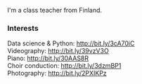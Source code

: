 I'm a class teacher from Finland.

### Interests  
Data science & Python:  http://bit.ly/3cA70iC    
Videography: http://bit.ly/39vzV3O	      
Piano: http://bit.ly/30AAS8R  
Choir conduction: http://bit.ly/3dzmBP1  
Photography: http://bit.ly/2PXIKPz  


<!---
MikkoHaavisto/MikkoHaavisto is a ✨ special ✨ repository because its `README.md` (this file) appears on your GitHub profile.
You can click the Preview link to take a look at your changes.
--->
